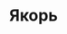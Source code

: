 --- 
title: "Якорь" 
site: "www.nedvizhimost-kerchi.ru" 
town: "Керчь" 
tel: [""] 
address: "" 
mail: "" 
--- 
